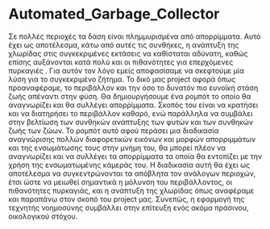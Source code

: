 # Automated_Garbage_Collector
 Σε πολλές περιοχές τα δάση είναι πλημμυρισμένα από απορρίμματα. Αυτό έχει ως αποτέλεσμα, κάτω από αυτές τις συνθήκες, η ανάπτυξη της χλωρίδας στις συγκεκριμένες εκτάσεις να καθίσταται αδύνατη, καθώς επίσης αυξάνονται κατά πολύ και οι πιθανότητες για επερχόμενες πυρκαγιές . Για αυτόν τον λόγο εμείς αποφασίσαμε να σκεφτούμε μία λύση για το συγκεκριμένο ζήτημα. Το δικό μας project αφορά όπως προαναφέραμε, το περιβάλλον και την όσο το δυνατόν πιο ευνοϊκή στάση ζωής απέναντι στην φύση. Θα δημιουργήσουμε ένα ρομπότ το οποίο θα αναγνωρίζει και θα συλλέγει απορρίμματα.  Σκοπός του είναι να κρατήσει και να διατηρήσει το περιβάλλον καθαρό, ενώ παράλληλα να συμβάλει στην βελτίωση των συνθηκών ανάπτυξης των φυτών και των συνθηκών ζωής των ζώων. Το ρομπότ αυτό αφού περάσει μια διαδικασία αναγνώρισης πολλών διαφορετικών εικόνων και μορφών απορριμμάτων και της ενσωμάτωσης τους στην μνήμη του, θα μπορεί πλέον να αναγνωρίζει και να συλλέγει τα απορρίμματα τα οποία θα εντοπίζει με την χρήση της ενσωματωμένης κάμεράς του. Η διαδικασία αυτή θα έχει ως αποτέλεσμα να συγκεντρώνονται τα απόβλητα τον ανάλογων περιοχών, έτσι ώστε να μειωθεί σημαντικά η μόλυνση του περιβάλλοντος, οι πιθανότητες πυρκαγιάς, και η ανάπτυξη της χλωρίδας όπως αναφέραμε και παραπάνω στον σκοπό του project μας. Συνεπώς, η εφαρμογή της τεχνητής νοημοσύνης συμβάλλει στην επίτευξη ενός ακόμα πράσινου, οικολογικού στόχου.
